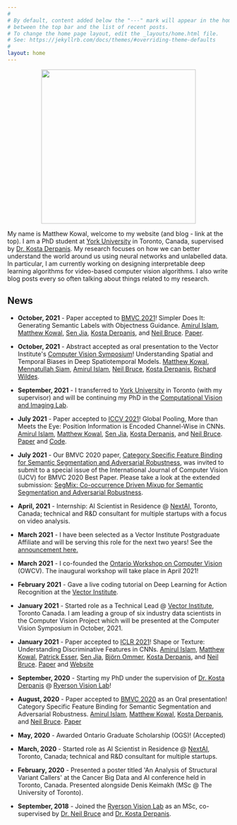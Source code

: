 ```yaml
---
#
# By default, content added below the "---" mark will appear in the home page
# between the top bar and the list of recent posts.
# To change the home page layout, edit the _layouts/home.html file.
# See: https://jekyllrb.com/docs/themes/#overriding-theme-defaults
#
layout: home
---
```



<p align="center">
  <img src="images/profile.png" width="350">
</p>


My name is Matthew Kowal, welcome to my website (and blog - link at the top). I am a PhD student at [York University](https://www.yorku.ca/) in Toronto, Canada, supervised by [Dr. Kosta Derpanis](https://cs.ryerson.ca/~kosta/). My research focuses on how we can better understand the world around us using neural networks and unlabelled data. In particular, I am currently working on designing interpretable deep learning algorithms for video-based computer vision algorithms. I also write blog posts every so often talking about things related to my research.


## News

* **October, 2021** - Paper accepted to [BMVC 2021](https://www.bmvc2021.com/)! Simpler Does It: Generating Semantic Labels with Objectness Guidance. [Amirul Islam](https://www.cs.ryerson.ca/~amirul/), [Matthew Kowal](https://mkowal2.github.io/), [Sen Jia](https://scholar.google.com/citations?user=WOsy1foAAAAJ&hl=en), [Kosta Derpanis](https://www.cs.ryerson.ca/~kosta/), and [Neil Bruce](https://www.cs.ryerson.ca/~bruce/). [Paper](https://arxiv.org/abs/2110.10335).

* **October, 2021** - Abstract accepted as oral presentation to the Vector Institute's [Computer Vision Symposium](https://vectorinstitute.ai/event/computer-vision-symposium/)! Understanding Spatial and Temporal Biases in Deep Spatiotemporal Models. [Matthew Kowal](https://mkowal2.github.io/), [Mennatullah Siam](http://webdocs.cs.ualberta.ca/~mennatul/), [Amirul Islam](https://www.cs.ryerson.ca/~amirul/), [Neil Bruce](https://www.cs.ryerson.ca/~bruce/), [Kosta Derpanis](https://www.cs.ryerson.ca/~kosta/), [Richard Wildes](http://www.cse.yorku.ca/~wildes/).

* **September, 2021** - I transferred to [York University](https://www.yorku.ca/) in Toronto (with my supervisor) and will be continuing my PhD in the [Computational Vision and Imaging Lab](https://cvil.eecs.yorku.ca/).

* **July 2021** - Paper accepted to [ICCV 2021](http://iccv2021.thecvf.com/home)! Global Pooling, More than Meets the Eye: Position Information is Encoded Channel-Wise in CNNs. [Amirul Islam](https://www.cs.ryerson.ca/~amirul/), [Matthew Kowal](https://mkowal2.github.io/), [Sen Jia](https://scholar.google.com/citations?user=WOsy1foAAAAJ&hl=en), [Kosta Derpanis](https://www.cs.ryerson.ca/~kosta/), and [Neil Bruce](https://www.cs.ryerson.ca/~bruce/). [Paper](https://arxiv.org/abs/2108.07884) and [Code](https://github.com/islamamirul/PermuteNet).

* **July 2021** - Our BMVC 2020 paper, [Category Specific Feature Binding for Semantic Segmentation and Adversarial Robustness](https://arxiv.org/abs/2008.05667), was invited to submit to a special issue of the International Journal of Computer Vision (IJCV) for BMVC 2020 Best Paper. Please take a look at the extended submission: [SegMix: Co-occurrence Driven Mixup for Semantic Segmentation and Adversarial Robustness](https://arxiv.org/abs/2108.09929). 

* **April, 2021** - Internship: AI Scientist in Residence @ [NextAI](https://www.nextcanada.com/next-ai/), Toronto, Canada; technical and R&D consultant for multiple startups with a focus on video analysis.

* **March 2021** - I have been selected as a Vector Institute Postgraduate Affiliate and will be serving this role for the next two years! See the [announcement here.](https://vectorinstitute.ai/2021/03/31/vector-welcomes-new-researchers-to-postgraduate-affiliate-program/)

* **March 2021** - I co-founded the [Ontario Workshop on Computer Vision](https://owcv2021.github.io/) (OWCV). The inaugural workshop will take place in April 2021!

* **February 2021** - Gave a live coding tutorial on Deep Learning for Action Recognition at the [Vector Institute](https://vectorinstitute.ai/). 

* **January 2021** - Started role as a Technical Lead @ [Vector Institute](https://vectorinstitute.ai/), Toronto Canada. I am leading a group of six industry data scientists in the Computer Vision Project which will be presented at the Computer Vision Symposium in October, 2021.

* **January 2021** - Paper accepted to [ICLR 2021](https://iclr.cc/)! Shape or Texture: Understanding Discriminative Features in CNNs. [Amirul Islam](https://www.cs.ryerson.ca/~amirul/), [Matthew Kowal](https://mkowal2.github.io/), [Patrick Esser](https://hci.iwr.uni-heidelberg.de/users/pesser), [Sen Jia](https://scholar.google.com/citations?user=WOsy1foAAAAJ&hl=en), [Björn Ommer](https://hci.iwr.uni-heidelberg.de/people/bommer), [Kosta Derpanis](https://www.cs.ryerson.ca/~kosta/), and [Neil Bruce](https://www.cs.ryerson.ca/~bruce/). [Paper](https://arxiv.org/abs/2101.11604) and [Website](https://www.cs.ryerson.ca/~amirul/shape_neurons.html)

* **September, 2020** - Starting my PhD under the supervision of [Dr. Kosta Derpanis](https://cs.ryerson.ca/~kosta/) @ [Ryerson Vision Lab](https://ryersonvisionlab.github.io/)!

* **August, 2020** - Paper accepted to [BMVC 2020](https://bmvc2020.github.io/) as an Oral presentation! Category Specific Feature Binding for Semantic Segmentation and Adversarial Robustness. [Amirul Islam](https://www.cs.ryerson.ca/~amirul/), [Matthew Kowal](https://mkowal2.github.io/), [Kosta Derpanis](https://www.cs.ryerson.ca/~kosta/), and [Neil Bruce](https://www.cs.ryerson.ca/~bruce/). [Paper](https://arxiv.org/abs/2008.05667)

* **May, 2020** - Awarded Ontario Graduate Scholarship (OGS)! (Accepted)

* **March, 2020** - Started role as AI Scientist in Residence @ [NextAI](https://www.nextcanada.com/next-ai/), Toronto, Canada; technical and R&D consultant for multiple startups.

* **February, 2020** - Presented a poster titled 'An Analysis of Structural Variant Callers' at the Cancer Big Data and AI conference held in Toronto, Canada. Presented alongside Denis Keimakh (MSc @ The University of Toronto). 

* **September, 2018** - Joined the [Ryerson Vision Lab](https://ryersonvisionlab.github.io/) as an MSc, co-supervised by [Dr. Neil Bruce](https://cs.ryerson.ca/~bruce/) and [Dr. Kosta Derpanis](https://cs.ryerson.ca/~kosta/).

